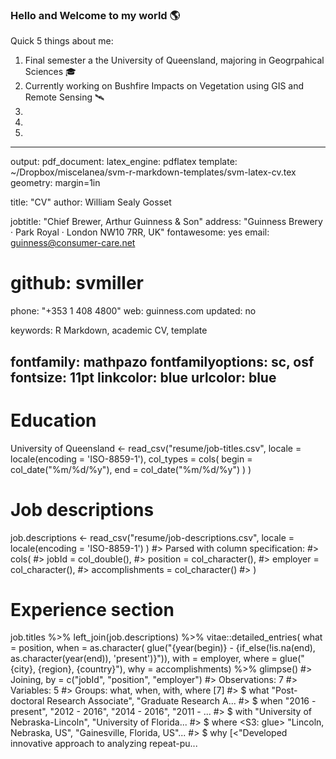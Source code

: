### Hello and Welcome to my world 🌎

Quick 5 things about me:

1. Final semester a the University of Queensland, majoring in Geogrpahical Sciences 🎓
2. Currently working on Bushfire Impacts on Vegetation using GIS and Remote Sensing 🛰️
3.
4.
5.

---
output: 
  pdf_document:
    latex_engine: pdflatex
    template: ~/Dropbox/miscelanea/svm-r-markdown-templates/svm-latex-cv.tex
geometry: margin=1in

title: "CV"
author: William Sealy Gosset

jobtitle: "Chief Brewer, Arthur Guinness & Son"
address: "Guinness Brewery · Park Royal · London NW10 7RR, UK"
fontawesome: yes
email: guinness@consumer-care.net
# github: svmiller
phone: "+353 1 408 4800"
web: guinness.com
updated: no

keywords: R Markdown, academic CV, template

fontfamily: mathpazo
fontfamilyoptions: sc, osf
fontsize: 11pt
linkcolor: blue
urlcolor: blue
---







# Education
University of Queensland <- read_csv("resume/job-titles.csv",
                      locale = locale(encoding = 'ISO-8859-1'),
                      col_types = cols(
                        begin = col_date("%m/%d/%y"),
                        end = col_date("%m/%d/%y")
                        )
)

# Job descriptions
job.descriptions <- read_csv("resume/job-descriptions.csv",
                      locale = locale(encoding = 'ISO-8859-1')
)
#> Parsed with column specification:
#> cols(
#>   jobId = col_double(),
#>   position = col_character(),
#>   employer = col_character(),
#>   accomplishments = col_character()
#> )

# Experience section
job.titles %>% 
  left_join(job.descriptions) %>% 
  vitae::detailed_entries(
    what = position,
    when = as.character(
      glue("{year(begin)} - {if_else(!is.na(end), as.character(year(end)), 'present')}")),
    with = employer,
    where = glue("{city}, {region}, {country}"),
    why = accomplishments) %>% 
  glimpse()
#> Joining, by = c("jobId", "position", "employer")
#> Observations: 7
#> Variables: 5
#> Groups: what, when, with, where [7]
#> $ what  <chr> "Post-doctoral Research Associate", "Graduate Research A...
#> $ when  <chr> "2016 - present", "2012 - 2016", "2014 - 2016", "2011 - ...
#> $ with  <chr> "University of Nebraska-Lincoln", "University of Florida...
#> $ where <S3: glue> "Lincoln, Nebraska, US", "Gainesville, Florida, US"...
#> $ why   <list> [<"Developed innovative approach to analyzing repeat-pu...




